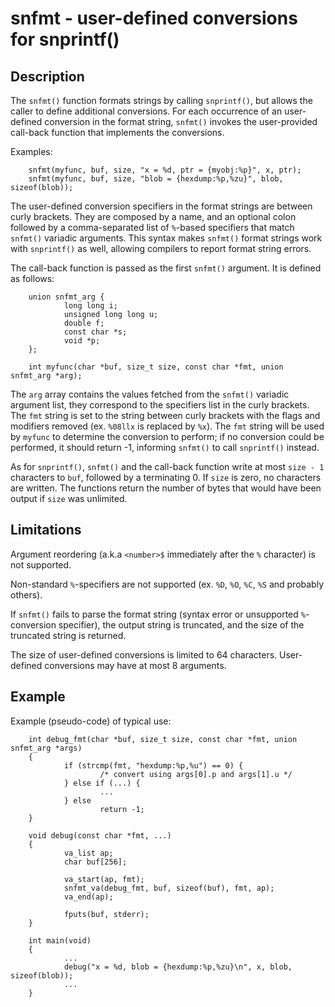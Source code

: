 # snfmt - user-defined conversions for snprintf()

## Description

The `snfmt()` function formats strings by calling `snprintf()`, but
allows the caller to define additional conversions. For each occurrence of
an user-defined conversion in the format string, `snfmt()` invokes the
user-provided call-back function that implements the conversions.

Examples:

        snfmt(myfunc, buf, size, "x = %d, ptr = {myobj:%p}", x, ptr);
        snfmt(myfunc, buf, size, "blob = {hexdump:%p,%zu}", blob, sizeof(blob));

The user-defined conversion specifiers in the format strings are between
curly brackets. They are composed by a name, and an optional colon followed
by a comma-separated list of `%`-based specifiers that match `snfmt()`
variadic arguments. This syntax makes `snfmt()` format strings work
with `snprintf()` as well, allowing compilers to report format string errors.

The call-back function is passed as the first `snfmt()` argument. It is
defined as follows:

        union snfmt_arg {
                long long i;
                unsigned long long u;
                double f;
                const char *s;
                void *p;
        };

        int myfunc(char *buf, size_t size, const char *fmt, union snfmt_arg *arg);

The `arg` array contains the values fetched from the `snfmt()` variadic
argument list, they correspond to the specifiers list in the curly
brackets. The `fmt` string is set to the string between curly brackets with
the flags and modifiers removed (ex. `%08llx` is replaced by `%x`). The `fmt`
string will be used by `myfunc` to determine the conversion to perform; if
no conversion could be performed, it should return -1, informing `snfmt()`
to call `snprintf()` instead.

As for `snprintf()`, `snfmt()` and the call-back function write at
most `size - 1` characters to `buf`, followed by a terminating 0. If `size` is
zero, no characters are written. The functions return the number of bytes that
would have been output if `size` was unlimited.

## Limitations

Argument reordering (a.k.a `<number>$` immediately after the `%` character) is
not supported.

Non-standard `%`-specifiers are not supported (ex. `%D`, `%O`, `%C`, `%S` and
probably others).

If `snfmt()` fails to parse the format string (syntax error or unsupported
`%`-conversion specifier), the output string is truncated, and the size of
the truncated string is returned.

The size of user-defined conversions is limited to 64 characters. User-defined
conversions may have at most 8 arguments.

## Example

Example (pseudo-code) of typical use:

        int debug_fmt(char *buf, size_t size, const char *fmt, union snfmt_arg *args)
        {
                if (strcmp(fmt, "hexdump:%p,%u") == 0) {
                        /* convert using args[0].p and args[1].u */
                } else if (...) {
                        ...
                } else
                        return -1;
        }

        void debug(const char *fmt, ...)
        {
                va_list ap;
                char buf[256];

                va_start(ap, fmt);
                snfmt_va(debug_fmt, buf, sizeof(buf), fmt, ap);
                va_end(ap);

                fputs(buf, stderr);
        }

        int main(void)
        {
                ...
                debug("x = %d, blob = {hexdump:%p,%zu}\n", x, blob, sizeof(blob));
                ...
        }
